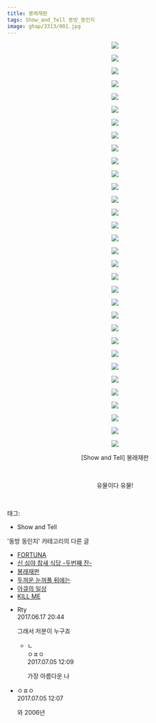 ```yaml
---
title: 봉래재판
tags: Show_and_Tell 동방_동인지
image: ghap/3313/001.jpg
---
```

<div class="article">
<p style="text-align: center; clear: none; float: none;"><img src="{{ site.nasurl }}/ghap/3313/001.jpg"/></p>
<p style="text-align: center; clear: none; float: none;"><img src="{{ site.nasurl }}/ghap/3313/002.jpg"/></p>
<p style="text-align: center; clear: none; float: none;"><img src="{{ site.nasurl }}/ghap/3313/003.jpg"/></p>
<p style="text-align: center; clear: none; float: none;"><img src="{{ site.nasurl }}/ghap/3313/004.jpg"/></p>
<p style="text-align: center; clear: none; float: none;"><img src="{{ site.nasurl }}/ghap/3313/005.jpg"/></p>
<p style="text-align: center; clear: none; float: none;"><img src="{{ site.nasurl }}/ghap/3313/006.jpg"/></p>
<p style="text-align: center; clear: none; float: none;"><img src="{{ site.nasurl }}/ghap/3313/007.jpg"/></p>
<p style="text-align: center; clear: none; float: none;"><img src="{{ site.nasurl }}/ghap/3313/008.jpg"/></p>
<p style="text-align: center; clear: none; float: none;"><img src="{{ site.nasurl }}/ghap/3313/009.jpg"/></p>
<p style="text-align: center; clear: none; float: none;"><img src="{{ site.nasurl }}/ghap/3313/010.jpg"/></p>
<p style="text-align: center; clear: none; float: none;"><img src="{{ site.nasurl }}/ghap/3313/011.jpg"/></p>
<p style="text-align: center; clear: none; float: none;"><img src="{{ site.nasurl }}/ghap/3313/012.jpg"/></p>
<p style="text-align: center; clear: none; float: none;"><img src="{{ site.nasurl }}/ghap/3313/013.jpg"/></p>
<p style="text-align: center; clear: none; float: none;"><img src="{{ site.nasurl }}/ghap/3313/014.jpg"/></p>
<p style="text-align: center; clear: none; float: none;"><img src="{{ site.nasurl }}/ghap/3313/015.jpg"/></p>
<p style="text-align: center; clear: none; float: none;"><img src="{{ site.nasurl }}/ghap/3313/016.jpg"/></p>
<p style="text-align: center; clear: none; float: none;"><img src="{{ site.nasurl }}/ghap/3313/017.jpg"/></p>
<p style="text-align: center; clear: none; float: none;"><img src="{{ site.nasurl }}/ghap/3313/018.jpg"/></p>
<p style="text-align: center; clear: none; float: none;"><img src="{{ site.nasurl }}/ghap/3313/019.jpg"/></p>
<p style="text-align: center; clear: none; float: none;"><img src="{{ site.nasurl }}/ghap/3313/020.jpg"/></p>
<p style="text-align: center; clear: none; float: none;"><img src="{{ site.nasurl }}/ghap/3313/021.jpg"/></p>
<p style="text-align: center; clear: none; float: none;"><img src="{{ site.nasurl }}/ghap/3313/022.jpg"/></p>
<p style="text-align: center; clear: none; float: none;"><img src="{{ site.nasurl }}/ghap/3313/023.jpg"/></p>
<p style="text-align: center; clear: none; float: none;"><img src="{{ site.nasurl }}/ghap/3313/024.jpg"/></p>
<p style="text-align: center; clear: none; float: none;"><img src="{{ site.nasurl }}/ghap/3313/025.jpg"/></p>
<p style="text-align: center; clear: none; float: none;"><img src="{{ site.nasurl }}/ghap/3313/026.jpg"/></p>
<p style="text-align: center; clear: none; float: none;"><img src="{{ site.nasurl }}/ghap/3313/027.jpg"/></p>
<p style="text-align: center; clear: none; float: none;"><img src="{{ site.nasurl }}/ghap/3313/028.jpg"/></p>
<p style="text-align: center; clear: none; float: none;"><img src="{{ site.nasurl }}/ghap/3313/029.jpg"/></p>
<p style="text-align: center; clear: none; float: none;"><img src="{{ site.nasurl }}/ghap/3313/030.jpg"/></p>
<p style="text-align: center; clear: none; float: none;"><img src="{{ site.nasurl }}/ghap/3313/031.jpg"/></p>
<p style="text-align: center; clear: none; float: none;"><img src="{{ site.nasurl }}/ghap/3313/032.jpg"/></p>
<p style="text-align: center; clear: none; float: none;">[Show and Tell] 봉래재판</p>
<p style="text-align: center; clear: none; float: none;"><br/></p>
<p style="text-align: center; clear: none; float: none;">유물이다 유물!</p>
<p><br/></p>
</div><div class="tagTrail">
<p>태그: </p>
<ul>
<li>Show and Tell</li>
</ul>
</div><div class="another">
<p>'동방 동인지' 카테고리의 다른 글</p>
<ul>
<li><a href="/2017-06-01-ghap_3319">FORTUNA</a></li>
<li><a href="/2017-05-26-ghap_3314">신 심야 참새 식당 -두번째 잔-</a></li>
<li><a href="/2017-05-26-ghap_3313">봉래재판</a></li>
<li><a href="/2017-05-25-ghap_3312">두꺼운 눈꺼풀 뒤에는</a></li>
<li><a href="/2017-05-25-ghap_3311">아큐의 일상</a></li>
<li><a href="/2017-05-25-ghap_3305">KILL ME</a></li>
</ul>
</div><div class="cb_module cb_fluid">
<div class="cb_wrt cb_profile">
<div class="comment">
<ul>
<li class="cb_thumb_off" id="comment15015955">
<div class="cb_comment_area">
<div class="cb_info_area">
<div class="cb_section">
<span class="cb_nick_name">Rty</span>
</div>
<div class="cb_section">
<span class="cb_date">2017.06.17 20:44 </span>
</div>
</div>
<div class="cb_dsc_comment">
<p class="cb_dsc">
											그래서 저분이 누구죠
										</p>
</div>
<ul>
<li class="cb_thumb_off" id="comment15029704">
<span class="cb_bu_subnode">ㄴ</span>
<div class="cb_comment_area">
<div class="cb_info_area">
<div class="cb_section">
<span class="cb_nick_name">ㅇㅍㅇ</span>
</div>
<div class="cb_section">
<span class="cb_date">2017.07.05 12:09 </span>
</div>
</div>
<div class="cb_dsc_comment">
<p class="cb_dsc">
																가장 아름다운 나
															</p>
</div>
</div>
</li>
</ul>
</div></li>
<li class="cb_thumb_off" id="comment15029702">
<div class="cb_comment_area">
<div class="cb_info_area">
<div class="cb_section">
<span class="cb_nick_name">ㅇㅍㅇ</span>
</div>
<div class="cb_section">
<span class="cb_date">2017.07.05 12:07 </span>
</div>
</div>
<div class="cb_dsc_comment">
<p class="cb_dsc">
											와 2006년
										</p>
</div>
</div></li>
</ul>
</div>
</div><!-- commentList close -->
</div>